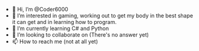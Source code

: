- 👋 Hi, I’m @Coder6000
- 👀 I’m interested in gaming, working out to get my body in the best shape it can get and in learning how to program.
- 🌱 I’m currently learning C# and Python
- 💞️ I’m looking to collaborate on (There's no answer yet)
- 📫 How to reach me (not at all yet)

<!---
Coder6000/Coder6000 is a ✨ special ✨ repository because its `README.md` (this file) appears on your GitHub profile.
You can click the Preview link to take a look at your changes.
--->
